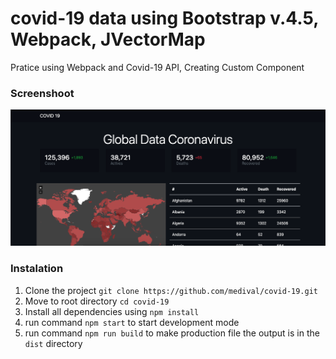 # covid-19 data using Bootstrap v.4.5, Webpack, JVectorMap

Pratice using Webpack and Covid-19 API, Creating Custom Component

### Screenshoot

![alt screenshoot](https://github.com/medival/covid-19/blob/master/screenshoot/screenshoot.png)

### Instalation

1. Clone the project `git clone https://github.com/medival/covid-19.git`
2. Move to root directory `cd covid-19`
3. Install all dependencies using `npm install`
4. run command `npm start` to start development mode
5. run command `npm run build` to make production file the output is in the `dist` directory
